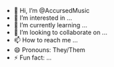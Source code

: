 - 👋 Hi, I’m @AccursedMusic
- 👀 I’m interested in ...
- 🌱 I’m currently learning ...
- 💞️ I’m looking to collaborate on ...
- 📫 How to reach me ...
- 😄 Pronouns: They/Them
- ⚡ Fun fact: ...

<!---
AccursedMusic/AccursedMusic is a ✨ special ✨ repository because its `README.md` (this file) appears on your GitHub profile.
You can click the Preview link to take a look at your changes.
--->

